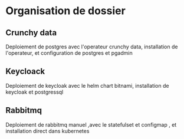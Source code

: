# Organisation de dossier
## Crunchy data
Deploiement de postgres avec l'operateur crunchy data, installation de l'operateur, et configuration de postgres et pgadmin

## Keycloack
Deploiement de keycloak avec le helm chart bitnami, installation de keycloak et postgressql

## Rabbitmq
Deploiement de rabbitmq manuel ,avec le statefulset et configmap , et installation direct dans kubernetes

